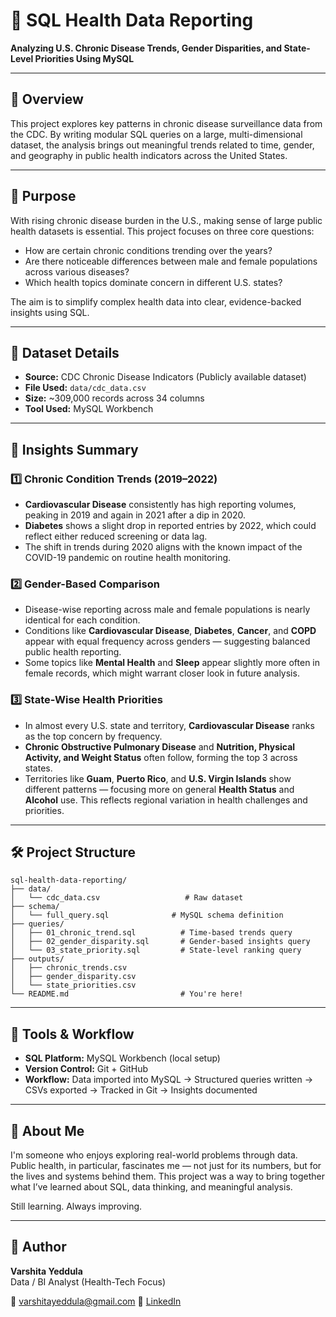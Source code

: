 # 🏥 SQL Health Data Reporting

**Analyzing U.S. Chronic Disease Trends, Gender Disparities, and State-Level Priorities Using MySQL**

---

## 📌 Overview

This project explores key patterns in chronic disease surveillance data from the CDC. By writing modular SQL queries on a large, multi-dimensional dataset, the analysis brings out meaningful trends related to time, gender, and geography in public health indicators across the United States.

---

## 🚨 Purpose

With rising chronic disease burden in the U.S., making sense of large public health datasets is essential. This project focuses on three core questions:

- How are certain chronic conditions trending over the years?
- Are there noticeable differences between male and female populations across various diseases?
- Which health topics dominate concern in different U.S. states?

The aim is to simplify complex health data into clear, evidence-backed insights using SQL.

---

## 💾 Dataset Details

- **Source:** CDC Chronic Disease Indicators (Publicly available dataset)
- **File Used:** `data/cdc_data.csv`
- **Size:** ~309,000 records across 34 columns
- **Tool Used:** MySQL Workbench

---

## 🧠 Insights Summary

### 1️⃣ Chronic Condition Trends (2019–2022)

- **Cardiovascular Disease** consistently has high reporting volumes, peaking in 2019 and again in 2021 after a dip in 2020.
- **Diabetes** shows a slight drop in reported entries by 2022, which could reflect either reduced screening or data lag.
- The shift in trends during 2020 aligns with the known impact of the COVID-19 pandemic on routine health monitoring.

### 2️⃣ Gender-Based Comparison

- Disease-wise reporting across male and female populations is nearly identical for each condition.
- Conditions like **Cardiovascular Disease**, **Diabetes**, **Cancer**, and **COPD** appear with equal frequency across genders — suggesting balanced public health reporting.
- Some topics like **Mental Health** and **Sleep** appear slightly more often in female records, which might warrant closer look in future analysis.

### 3️⃣ State-Wise Health Priorities

- In almost every U.S. state and territory, **Cardiovascular Disease** ranks as the top concern by frequency.
- **Chronic Obstructive Pulmonary Disease** and **Nutrition, Physical Activity, and Weight Status** often follow, forming the top 3 across states.
- Territories like **Guam**, **Puerto Rico**, and **U.S. Virgin Islands** show different patterns — focusing more on general **Health Status** and **Alcohol** use. This reflects regional variation in health challenges and priorities.

---

## 🛠️ Project Structure

```
sql-health-data-reporting/
├── data/
│   └── cdc_data.csv                   # Raw dataset
├── schema/
│   └── full_query.sql              # MySQL schema definition
├── queries/
│   ├── 01_chronic_trend.sql          # Time-based trends query
│   ├── 02_gender_disparity.sql       # Gender-based insights query
│   └── 03_state_priority.sql         # State-level ranking query
├── outputs/
│   ├── chronic_trends.csv
│   ├── gender_disparity.csv
│   └── state_priorities.csv
└── README.md                         # You're here!
```

---

## 🚀 Tools & Workflow

- **SQL Platform:** MySQL Workbench (local setup)
- **Version Control:** Git + GitHub
- **Workflow:** Data imported into MySQL → Structured queries written → CSVs exported → Tracked in Git → Insights documented

---

## 👋 About Me

I'm someone who enjoys exploring real-world problems through data. Public health, in particular, fascinates me — not just for its numbers, but for the lives and systems behind them. This project was a way to bring together what I’ve learned about SQL, data thinking, and meaningful analysis.

Still learning. Always improving.

---

## 👤 Author

**Varshita Yeddula**  
Data / BI Analyst (Health-Tech Focus)  

📧 [varshitayeddula@gmail.com](mailto:varshitayeddula@gmail.com) 
🔗 [LinkedIn](https://www.linkedin.com/in/varshita-reddy-yeddula-45102b254)

